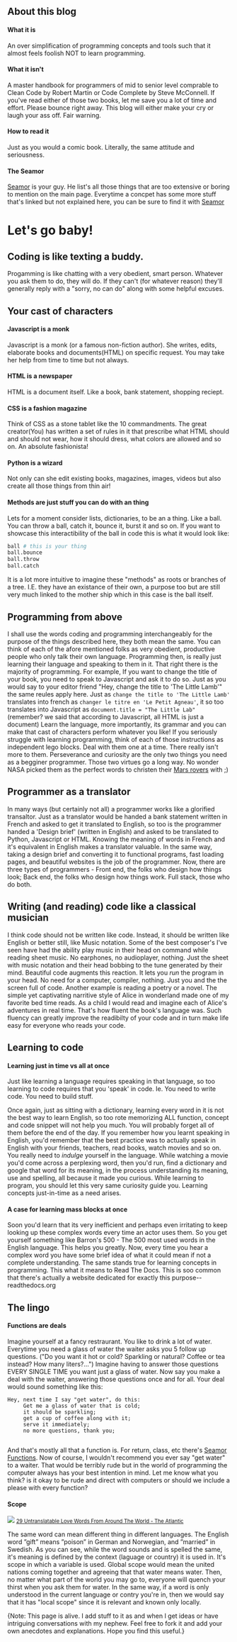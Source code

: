 
## About this blog
#### What it is
An over simplification of programming concepts and tools such that it almost feels foolish NOT to learn programming.

#### What it isn't
A master handbook for programmers of mid to senior level comprable to Clean Code by Robert Martin or Code Complete by Steve McConnell. If you've read either of those two books, let me save you a lot of time and effort. Please bounce right away. This blog will either make your cry or laugh your ass off. Fair warning.

#### How to read it
Just as you would a comic book. Literally, the same attitude and seriousness.

#### The Seamor
[Seamor](/seamor.md) is your guy. He list's all those things that are too extensive or boring to mention on the main page. Everytime a concpet has some more stuff that's linked but not explained here, you can be sure to find it with [Seamor](/seamor.md)

# Let's go baby!
## Coding is like texting a buddy.
Progamming is like chatting with a very obedient, smart person. Whatever you ask them to do, they will do. If they can't (for whatever reason) they'll generally reply with a "sorry, no can do" along with some helpful excuses.

## Your cast of characters
#### Javascript is a monk
Javascript is a monk (or a famous non-fiction author). She writes, edits, elaborate books and documents(HTML) on specific request. You may take her help from time to time but not always.

#### HTML is a newspaper
HTML is a document itself. Like a book, bank statement, shopping reciept.

#### CSS is a fashion magazine
Think of CSS as a stone tablet like the 10 commandments. The great creator(You) has written a set of rules in it that prescribe what HTML should and should not wear, how it should dress, what colors are allowed and so on. An absolute fashionista!


#### Python is a wizard
Not only can she edit existing books, magazines, images, videos but also create all those things from thin air! 

#### Methods are just stuff you can do with an thing
Lets for a moment consider lists, dictionaries, to be an a thing. Like a ball. You can throw a ball, catch it, bounce it, burst it and so on. If you want to showcase this interactibility of the ball in code this is what it would look like:
```py
ball # this is your thing
ball.bounce
ball.throw
ball.catch
```
It is a lot more intuitive to imagine these "methods" as roots or branches of a tree. I.E. they have an existance of their own, a purpose too but are still very much linked to the mother ship which in this case is the ball itself.

## Programming from above
I shall use the words coding and programming interchangeably for the purpose of the things described here, they both mean the same.
You can think of each of the afore mentioned folks as very obedient, productive people who only talk their own language. Programming then, is really just learning their language and speaking to them in it. That right there is the majority of programming.
For example, If you want to change the title of your book, you need to speak to Javascript and ask it to do so. Just as you would say to your editor friend "Hey, change the title to 'The Little Lamb'" the same reules apply here. 
Just as `change the title to 'The Little Lamb'` translates into french as `changer le titre en 'Le Petit Agneau'`, it so too translates into Javascript as `document.title = "The Little Lab"` (remember? we said that according to Javascript, all HTML is just a document)
Learn the language, more importantly, its grammar and you can make that cast of characters perform whatever you like!
If you seriously struggle with learning programming, think of each of those instructions as independent lego blocks. Deal with them one at a time. There really isn't more to them.
Perseverance and curiosity are the only two things you need as a begginer programmer. Those two virtues go a long way. No wonder NASA picked them as the perfect words to christen their [Mars rovers](https://mars.nasa.gov/mars2020/spacecraft/rover/body/) with ;) 

## Programmer as a translator
In many ways (but certainly not all) a programmer works like a glorified transaltor. Just as a translator would be handed a bank statement written in French and asked to get it translated to English, so too is the programmer handed a 'Design brief' (written in English) and asked to be translated to Python, Javascript or HTML.
Knowing the meaning of words in French and it's equivalent in English makes a translator valuable. In the same way, taking a design brief and converting it to functional programs, fast loading pages, and beautiful websites is the job of the programmer.
Now, there are three types of programmers - Front end, the folks who design how things look; Back end, the folks who design how things work. Full stack, those who do both.

## Writing (and reading) code like a classical musician
I think code should not be written like code. Instead, it should be written like English or better still, like Music notation.
Some of the best composer's I've seen have had the ability play music in their head on command while reading sheet music. No earphones, no audioplayer, nothing. Just the sheet with music notation and their head bobbing to the tune generated by their mind.
Beautiful code augments this reaction. It lets you *run* the program in your head. No need for a computer, compiler, nothing.  Just you and the the screen full of code.
Another example is reading a poetry or a novel. The simple yet captivating narritive style of Alice in wonderland made one of my favorite bed time reads. As a child I would read and imagine each of Alice's adventures in real time. That's how fluent the book's language was.
Such fluency can greatly improve the readibilty of your code and in turn make life easy for everyone who reads your code.


## Learning to code
#### Learning just in time vs all at once
Just like learning a language requires speaking in that language, so too learning to code requires that you 'speak' in code.
Ie. You need to write code. You need to build stuff.

Once again, just as sitting with a dictionary, learning every word in it is not the best way to learn English, so too rote memorizing ALL function, concept and code snippet will not help you much. You will probably forget all of them before the end of the day.
If you remember how you learnt speaking in English, you'd remember that the best practice was to actually speak in English with your friends, teachers, read books, watch movies and so on. You really need to *indulge* yourself in the language.
While watching a movie you'd come across a perplexing word, then you'd run, find a dictionary and google that word for its meaning, in the process understanding its meaning, use and spelling, all because it made you curious. While learning to program, you should let this very same curiosity guide you. 
Learning concepts just-in-time as a need arises.

#### A case for learning mass blocks at once
Soon you'd learn that its very inefficient and perhaps even irritating to keep looking up these complex words every time an actor uses them. So you get yourself something like Barron's 500 - The 500 most used words in the English language. This helps you greatly. Now, every time you hear a complex word you have some brief idea of what it could mean if not a complete understanding.
The same stands true for learning concepts in programming. This what it means to Read The Docs. This is soo common that there's actually a website dedicated for exactly this purpose-- readthedocs.org






## The lingo
#### Functions are deals
Imagine yourself at a fancy restraurant. You like to drink a lot of water. Everytime you need a glass of water the waiter asks you 5 follow up questions. ("Do you want it hot or cold? Sparkling or natural? Coffee or tea instead? How many liters?...") Imagine having to answer those questions EVERY SINGLE TIME you want just a glass of water.
Now say you make a deal with the waiter, answering those questions once and for all. Your deal would sound something like this:

```
Hey, next time I say "get water", do this:
	 Get me a glass of water that is cold;
	 it should be sparkling;
	 get a cup of coffee along with it;
	 serve it immediately;
	 no more questions, thank you;
	 
```
And that's mostly all that a function is. For return, class, etc there's [Seamor Functions](/seamor.md#functions).
Now of course, I wouldn't recommend you ever say "get water" to a waiter. That would be terribly rude but in the world of programming the computer always has your best intention in mind. Let me know what you think? is it okay to be rude and direct with computers or should we include a please with every function?


#### Scope
![](/static/scope-love-word.jpg)
<small>[29 Untranslatable Love Words From Around The World - The Atlantic](https://www.boredpanda.com/untranslatable-love-words-meanings-emma-block/) </small><br>

The same word can mean different thing in different languages. The English word ”gift” means ”poison” in German and Norwegian, and ”married” in Swedish. As you can see, while the word sounds and is spelled the same, it's meaning is defined by the context (laguage or country) it is used in. It's scope in which a variable is used.
Global scope would mean the united nations coming together and agreeing that that water means water. Then, no matter what part of the world you may go to, everyone will quench your thirst when you ask them for water.
In the same way, if a word is only understood in the current language or contry you're in, then we would say that it has "local scope" since it is relevant and known only locally. 

{Note: This page is alive. I add stuff to it as and when I get ideas or have intriguing conversations with my nephew. Feel free to fork it and add your own anecdotes and explanations. Hope you find this useful.}


